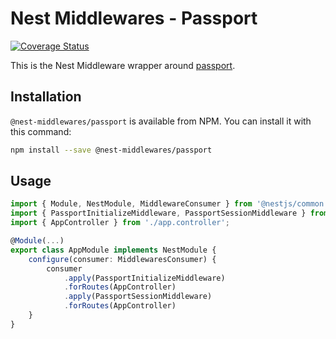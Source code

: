 # Nest Middlewares - Passport

[![Coverage Status](https://coveralls.io/repos/github/wbhob/nest-middlewares/badge.svg?branch=master)](https://coveralls.io/github/wbhob/nest-middlewares?branch=master)

This is the Nest Middleware wrapper around [passport](http://www.npmjs.com/package/passport).

## Installation

`@nest-middlewares/passport` is available from NPM. You can install it with this command:

```sh
npm install --save @nest-middlewares/passport
```

## Usage

```ts
import { Module, NestModule, MiddlewareConsumer } from '@nestjs/common';
import { PassportInitializeMiddleware, PassportSessionMiddleware } from '@nest-middlewares/passport';
import { AppController } from './app.controller';

@Module(...)
export class AppModule implements NestModule {
    configure(consumer: MiddlewaresConsumer) {
        consumer
        	.apply(PassportInitializeMiddleware)
        	.forRoutes(AppController)
        	.apply(PassportSessionMiddleware)
        	.forRoutes(AppController)
    }
}
```
